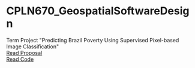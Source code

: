 # CPLN670_GeospatialSoftwareDesign

Term Project "Predicting Brazil Poverty Using  Supervised Pixel-based Image Classification"<br/>
[Read Proposal](https://zixi-liu.github.io/Satellite-Image-Classification/Liu,Zixi_TermProject.pdf)<br/>
[Read Code](https://nbviewer.jupyter.org/github/zixi-liu/GoogleEarthEngine/blob/master/BrazilProject.ipynb)


